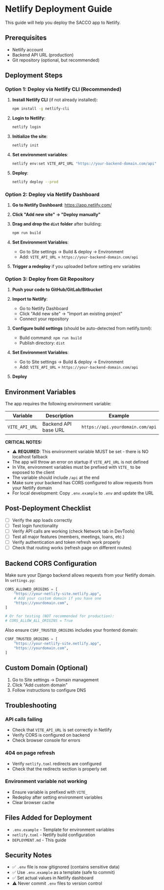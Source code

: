 # Netlify Deployment Guide

This guide will help you deploy the SACCO app to Netlify.

## Prerequisites

- Netlify account
- Backend API URL (production)
- Git repository (optional, but recommended)

## Deployment Steps

### Option 1: Deploy via Netlify CLI (Recommended)

1. **Install Netlify CLI** (if not already installed):
   ```bash
   npm install -g netlify-cli
   ```

2. **Login to Netlify**:
   ```bash
   netlify login
   ```

3. **Initialize the site**:
   ```bash
   netlify init
   ```

4. **Set environment variables**:
   ```bash
   netlify env:set VITE_API_URL "https://your-backend-domain.com/api"
   ```

5. **Deploy**:
   ```bash
   netlify deploy --prod
   ```

### Option 2: Deploy via Netlify Dashboard

1. **Go to Netlify Dashboard**: https://app.netlify.com/

2. **Click "Add new site" → "Deploy manually"**

3. **Drag and drop the `dist` folder** after building:
   ```bash
   npm run build
   ```

4. **Set Environment Variables**:
   - Go to Site settings → Build & deploy → Environment
   - Add: `VITE_API_URL` = `https://your-backend-domain.com/api`

5. **Trigger a redeploy** if you uploaded before setting env variables

### Option 3: Deploy from Git Repository

1. **Push your code to GitHub/GitLab/Bitbucket**

2. **Import to Netlify**:
   - Go to Netlify Dashboard
   - Click "Add new site" → "Import an existing project"
   - Connect your repository

3. **Configure build settings** (should be auto-detected from netlify.toml):
   - Build command: `npm run build`
   - Publish directory: `dist`

4. **Set Environment Variables**:
   - Go to Site settings → Build & deploy → Environment
   - Add: `VITE_API_URL` = `https://your-backend-domain.com/api`

5. **Deploy**

## Environment Variables

The app requires the following environment variable:

| Variable | Description | Example |
|----------|-------------|---------|
| `VITE_API_URL` | Backend API base URL | `https://api.yourdomain.com/api` |

**CRITICAL NOTES:**
- ⚠️ **REQUIRED**: This environment variable MUST be set - there is NO localhost fallback
- The app will throw an error on startup if `VITE_API_URL` is not defined
- In Vite, environment variables must be prefixed with `VITE_` to be exposed to the client
- The variable should include `/api` at the end
- Make sure your backend has CORS configured to allow requests from your Netlify domain
- For local development: Copy `.env.example` to `.env` and update the URL

## Post-Deployment Checklist

- [ ] Verify the app loads correctly
- [ ] Test login functionality
- [ ] Verify API calls are working (check Network tab in DevTools)
- [ ] Test all major features (members, meetings, loans, etc.)
- [ ] Verify authentication and token refresh work properly
- [ ] Check that routing works (refresh page on different routes)

## Backend CORS Configuration

Make sure your Django backend allows requests from your Netlify domain. In `settings.py`:

```python
CORS_ALLOWED_ORIGINS = [
    "https://your-netlify-site.netlify.app",
    # Add your custom domain if you have one
    "https://yourdomain.com",
]

# Or for testing (NOT recommended for production):
# CORS_ALLOW_ALL_ORIGINS = True
```

Also ensure `CSRF_TRUSTED_ORIGINS` includes your frontend domain:

```python
CSRF_TRUSTED_ORIGINS = [
    "https://your-netlify-site.netlify.app",
    "https://yourdomain.com",
]
```

## Custom Domain (Optional)

1. Go to Site settings → Domain management
2. Click "Add custom domain"
3. Follow instructions to configure DNS

## Troubleshooting

### API calls failing
- Check that `VITE_API_URL` is set correctly in Netlify
- Verify CORS is configured on backend
- Check browser console for errors

### 404 on page refresh
- Verify `netlify.toml` redirects are configured
- Check that the redirects section is properly set

### Environment variable not working
- Ensure variable is prefixed with `VITE_`
- Redeploy after setting environment variables
- Clear browser cache

## Files Added for Deployment

- `.env.example` - Template for environment variables
- `netlify.toml` - Netlify build configuration
- `DEPLOYMENT.md` - This guide

## Security Notes

- ✅ `.env` file is now gitignored (contains sensitive data)
- ✅ Use `.env.example` as a template (safe to commit)
- ✅ Set actual values in Netlify dashboard
- ⚠️ Never commit `.env` files to version control
